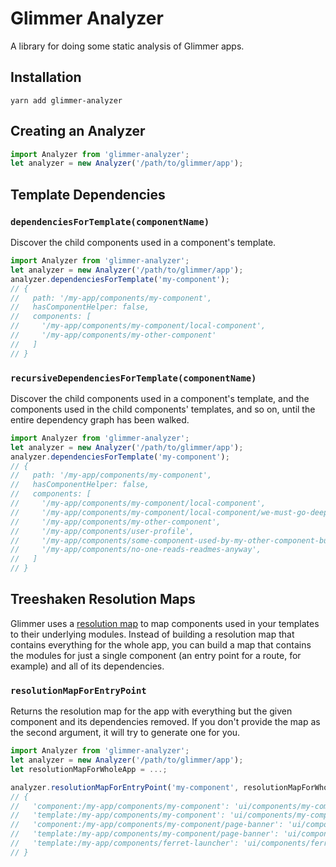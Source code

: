 # Glimmer Analyzer

A library for doing some static analysis of Glimmer apps.

## Installation

```
yarn add glimmer-analyzer
```

## Creating an Analyzer

```ts
import Analyzer from 'glimmer-analyzer';
let analyzer = new Analyzer('/path/to/glimmer/app');
```

## Template Dependencies

### `dependenciesForTemplate(componentName)`

Discover the child components used in a component's template.

```ts
import Analyzer from 'glimmer-analyzer';
let analyzer = new Analyzer('/path/to/glimmer/app');
analyzer.dependenciesForTemplate('my-component');
// {
//   path: '/my-app/components/my-component',
//   hasComponentHelper: false,
//   components: [
//     '/my-app/components/my-component/local-component',
//     '/my-app/components/my-other-component'
//   ]
// }
```

### `recursiveDependenciesForTemplate(componentName)`

Discover the child components used in a component's template, and the components
used in the child components' templates, and so on, until the entire dependency
graph has been walked.

```ts
import Analyzer from 'glimmer-analyzer';
let analyzer = new Analyzer('/path/to/glimmer/app');
analyzer.dependenciesForTemplate('my-component');
// {
//   path: '/my-app/components/my-component',
//   hasComponentHelper: false,
//   components: [
//     '/my-app/components/my-component/local-component',
//     '/my-app/components/my-component/local-component/we-must-go-deeper',
//     '/my-app/components/my-other-component',
//     '/my-app/components/user-profile',
//     '/my-app/components/some-component-used-by-my-other-component-but-not-my-component'
//     '/my-app/components/no-one-reads-readmes-anyway',
//   ]
// }
```

## Treeshaken Resolution Maps

Glimmer uses a [resolution
map](https://github.com/glimmerjs/resolution-map-builder#the-resolution-map) to
map components used in your templates to their underlying modules. Instead of
building a resolution map that contains everything for the whole app, you can
build a map that contains the modules for just a single component (an entry
point for a route, for example) and all of its dependencies.

### `resolutionMapForEntryPoint`

Returns the resolution map for the app with everything but the given component
and its dependencies removed. If you don't provide the map as the second
argument, it will try to generate one for you.

```ts
import Analyzer from 'glimmer-analyzer';
let analyzer = new Analyzer('/path/to/glimmer/app');
let resolutionMapForWholeApp = ...;

analyzer.resolutionMapForEntryPoint('my-component', resolutionMapForWholeApp);
// {
//   'component:/my-app/components/my-component': 'ui/components/my-component/component.ts',
//   'template:/my-app/components/my-component': 'ui/components/my-component/template.hbs',
//   'component:/my-app/components/my-component/page-banner': 'ui/components/my-app/page-banner/component.ts',
//   'template:/my-app/components/my-component/page-banner': 'ui/components/my-app/page-banner/template.hbs',
//   'template:/my-app/components/ferret-launcher': 'ui/components/ferret-launcher/template.hbs',
// }
```
